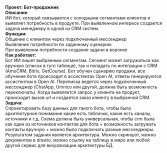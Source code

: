 **Проект: Бот-продажник**  
**Описание**:  
ИИ бот, который связывается с холодными сегментами клиентов и выявляет потребность в продукте. При выявленном интересе создается задача менеджеру в одной из CRM систем.  
**Функции:**  
Общение с клиентом через подключенный мессенджер  
Выявление потребности по заданному сценарию  
При выявлении потребности создание задачи в воронке  
**Как работает:**  
Бот ИИ пишет выбранным сегментам. Сегмент может загружаться как вручную (список в гугл таблице), так и попадать по интеграции с CRM (AmoCRM, Bitrix, GetCourse). Бот обучен сценарию продажи, все обучение бота происходит в ассистентах Open AI, ответы генерируются ассистентом в Open AI. Переписка ведется через подключенный мессенджер (ChatApp, Umnico или другой, должна быть возможность переключать). Когда выявляется запрос у клиента на продукт, происходит вызов url и создается заказ клиенту в выбранной CRM.  
**Задача:**  
Спроектировать базу данных для такого бота, чтобы было архитектурное понимание какие есть таблички, какие есть каналы, источники и т.д. Схема должна быть универсальная, чтобы crm была как один из источников контактов для бота + возможность загружать контакты вручную + можно было подключать разные мессенджеры.   
Результатом задания является архитектура. Можно скриншот, можно документом в drawio, можно ссылку на таблицу в миро или любой другой сервис для визуализации архитектуры БД.  
